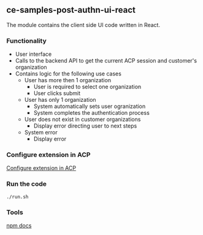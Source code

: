 ## ce-samples-post-authn-ui-react

The module contains the client side UI code written in React.

### Functionality

- User interface
- Calls to the backend API to get the current ACP session and customer's organization
- Contains logic for the following use cases
  - User has more then 1 organization
    - User is required to select one organization
    - User clicks submit
  - User has only 1 organization
    - System automatically sets user ogranization
    - System completes the authentication process
  - User does not exist in customer organizations
    - Display error directing user to next steps
  - System error
    - Display error

### Configure extension in ACP 

[Configure extension in ACP](https://cloudentity.com/developers/howtos/extensions/custom_apps/)

### Run the code

```
./run.sh
```

### Tools

[npm docs](README-npm.md)
